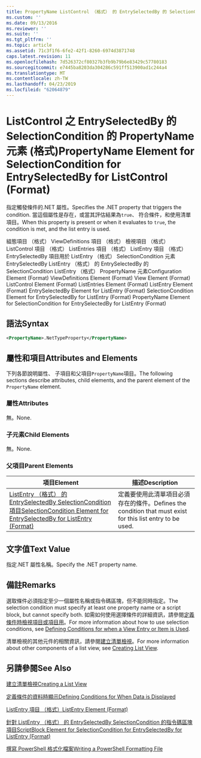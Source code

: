 ```yaml
---
title: PropertyName ListControl （格式） 的 EntrySelectedBy 的 SelectionCondition 的項目 |Microsoft Docs
ms.custom: ''
ms.date: 09/13/2016
ms.reviewer: ''
ms.suite: ''
ms.tgt_pltfrm: ''
ms.topic: article
ms.assetid: 71c3f1f6-6fe2-42f1-8260-6974d3871748
caps.latest.revision: 11
ms.openlocfilehash: 7d526372cf80327b3fb9b79b6e83429c57780183
ms.sourcegitcommit: e7445ba8203da304286c591ff513900ad1c244a4
ms.translationtype: MT
ms.contentlocale: zh-TW
ms.lasthandoff: 04/23/2019
ms.locfileid: "62064879"
---
```

# <a name="propertyname-element-for-selectioncondition-for-entryselectedby-for-listcontrol-format"></a><span data-ttu-id="dd660-102">ListControl 之 EntrySelectedBy 的 SelectionCondition 的 PropertyName 元素 (格式)</span><span class="sxs-lookup"><span data-stu-id="dd660-102">PropertyName Element for SelectionCondition for EntrySelectedBy for ListControl (Format)</span></span>

<span data-ttu-id="dd660-103">指定觸發條件的.NET 屬性。</span><span class="sxs-lookup"><span data-stu-id="dd660-103">Specifies the .NET property that triggers the condition.</span></span> <span data-ttu-id="dd660-104">當這個屬性是存在，或當其評估結果為`true`、 符合條件，和使用清單項目。</span><span class="sxs-lookup"><span data-stu-id="dd660-104">When this property is present or when it evaluates to `true`, the condition is met, and the list entry is used.</span></span>

<span data-ttu-id="dd660-105">組態項目 （格式） ViewDefinitions 項目 （格式） 檢視項目 （格式） ListControl 項目 （格式） ListEntries 項目 （格式） ListEntry 項目 （格式） EntrySelectedBy 項目用於 ListEntry （格式） SelectionCondition 元素EntrySelectedBy ListEntry （格式） 的 EntrySelectedBy 的 SelectionCondition ListEntry （格式） PropertyName 元素</span><span class="sxs-lookup"><span data-stu-id="dd660-105">Configuration Element (Format) ViewDefinitions Element (Format) View Element (Format) ListControl Element (Format) ListEntries Element (Format) ListEntry Element (Format) EntrySelectedBy Element for ListEntry (Format) SelectionCondition Element for EntrySelectedBy for ListEntry (Format) PropertyName Element for SelectionCondition for EntrySelectedBy for ListEntry (Format)</span></span>

## <a name="syntax"></a><span data-ttu-id="dd660-106">語法</span><span class="sxs-lookup"><span data-stu-id="dd660-106">Syntax</span></span>

```xml
<PropertyName>.NetTypeProperty</PropertyName>
```

## <a name="attributes-and-elements"></a><span data-ttu-id="dd660-107">屬性和項目</span><span class="sxs-lookup"><span data-stu-id="dd660-107">Attributes and Elements</span></span>

<span data-ttu-id="dd660-108">下列各節說明屬性、 子項目和父項目`PropertyName`項目。</span><span class="sxs-lookup"><span data-stu-id="dd660-108">The following sections describe attributes, child elements, and the parent element of the `PropertyName` element.</span></span>

### <a name="attributes"></a><span data-ttu-id="dd660-109">屬性</span><span class="sxs-lookup"><span data-stu-id="dd660-109">Attributes</span></span>

<span data-ttu-id="dd660-110">無。</span><span class="sxs-lookup"><span data-stu-id="dd660-110">None.</span></span>

### <a name="child-elements"></a><span data-ttu-id="dd660-111">子元素</span><span class="sxs-lookup"><span data-stu-id="dd660-111">Child Elements</span></span>

<span data-ttu-id="dd660-112">無。</span><span class="sxs-lookup"><span data-stu-id="dd660-112">None.</span></span>

### <a name="parent-elements"></a><span data-ttu-id="dd660-113">父項目</span><span class="sxs-lookup"><span data-stu-id="dd660-113">Parent Elements</span></span>

|<span data-ttu-id="dd660-114">項目</span><span class="sxs-lookup"><span data-stu-id="dd660-114">Element</span></span>|<span data-ttu-id="dd660-115">描述</span><span class="sxs-lookup"><span data-stu-id="dd660-115">Description</span></span>|
|-------------|-----------------|
|[<span data-ttu-id="dd660-116">ListEntry （格式） 的 EntrySelectedBy SelectionCondition 項目</span><span class="sxs-lookup"><span data-stu-id="dd660-116">SelectionCondition Element for EntrySelectedBy for ListEntry (Format)</span></span>](./selectioncondition-element-for-entryselectedby-for-listcontrol-format.md)|<span data-ttu-id="dd660-117">定義要使用此清單項目必須存在的條件。</span><span class="sxs-lookup"><span data-stu-id="dd660-117">Defines the condition that must exist for this list entry to be used.</span></span>|

## <a name="text-value"></a><span data-ttu-id="dd660-118">文字值</span><span class="sxs-lookup"><span data-stu-id="dd660-118">Text Value</span></span>

<span data-ttu-id="dd660-119">指定.NET 屬性名稱。</span><span class="sxs-lookup"><span data-stu-id="dd660-119">Specify the .NET property name.</span></span>

## <a name="remarks"></a><span data-ttu-id="dd660-120">備註</span><span class="sxs-lookup"><span data-stu-id="dd660-120">Remarks</span></span>

<span data-ttu-id="dd660-121">選取條件必須指定至少一個屬性名稱或指令碼區塊，但不能同時指定。</span><span class="sxs-lookup"><span data-stu-id="dd660-121">The selection condition must specify at least one property name or a script block, but cannot specify both.</span></span> <span data-ttu-id="dd660-122">如需如何使用選擇條件的詳細資訊，請參閱[定義條件時檢視項目或項目用](./defining-conditions-for-displaying-data.md)。</span><span class="sxs-lookup"><span data-stu-id="dd660-122">For more information about how to use selection conditions, see [Defining Conditions for when a View Entry or Item is Used](./defining-conditions-for-displaying-data.md).</span></span>

<span data-ttu-id="dd660-123">清單檢視的其他元件的相關資訊，請參閱[建立清單檢視](./creating-a-list-view.md)。</span><span class="sxs-lookup"><span data-stu-id="dd660-123">For more information about other components of a list view, see [Creating List View](./creating-a-list-view.md).</span></span>

## <a name="see-also"></a><span data-ttu-id="dd660-124">另請參閱</span><span class="sxs-lookup"><span data-stu-id="dd660-124">See Also</span></span>

[<span data-ttu-id="dd660-125">建立清單檢視</span><span class="sxs-lookup"><span data-stu-id="dd660-125">Creating a List View</span></span>](./creating-a-list-view.md)

[<span data-ttu-id="dd660-126">定義條件的資料時顯示</span><span class="sxs-lookup"><span data-stu-id="dd660-126">Defining Conditions for When Data is Displayed</span></span>](./defining-conditions-for-displaying-data.md)

[<span data-ttu-id="dd660-127">ListEntry 項目 （格式）</span><span class="sxs-lookup"><span data-stu-id="dd660-127">ListEntry Element (Format)</span></span>](./listentry-element-for-listcontrol-format.md)

[<span data-ttu-id="dd660-128">針對 ListEntry （格式） 的 EntrySelectedBy SelectionCondition 的指令碼區塊項目</span><span class="sxs-lookup"><span data-stu-id="dd660-128">ScriptBlock Element for SelectionCondition for EntrySelectedBy for ListEntry (Format)</span></span>](./scriptblock-element-for-selectioncondition-for-entryselectedby-for-listcontrol-format.md)

[<span data-ttu-id="dd660-129">撰寫 PowerShell 格式化檔案</span><span class="sxs-lookup"><span data-stu-id="dd660-129">Writing a PowerShell Formatting File</span></span>](./writing-a-powershell-formatting-file.md)

